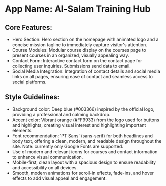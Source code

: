 # **App Name**: Al-Salam Training Hub

## Core Features:

- Hero Section: Hero section on the homepage with animated logo and a concise mission tagline to immediately capture visitor's attention.
- Course Modules: Modular course display on the courses page to present courses in an organized, visually appealing way.
- Contact Form: Interactive contact form on the contact page for collecting user inquiries. Submissions send data to email.
- Social Media Integration: Integration of contact details and social media links on all pages, ensuring ease of contact and seamless access to social platforms.

## Style Guidelines:

- Background color: Deep blue (#003366) inspired by the official logo, providing a professional and calming backdrop.
- Accent color: Vibrant orange (#FF9933) from the logo used for buttons and highlights, creating visual interest and highlighting important elements.
- Font recommendation: 'PT Sans' (sans-serif) for both headlines and body text, offering a clean, modern, and readable design throughout the site. Note: currently only Google Fonts are supported.
- Use of modern and relevant icons for courses and contact information to enhance visual communication.
- Mobile-first, clean layout with a spacious design to ensure readability and accessibility on all devices.
- Smooth, modern animations for scroll-in effects, fade-ins, and hover effects to add visual appeal and engagement.